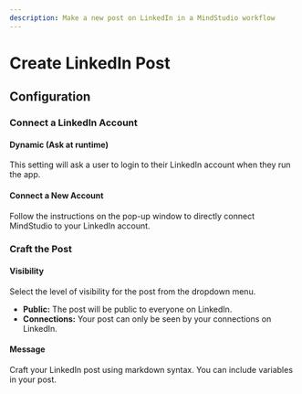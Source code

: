 ```yaml
---
description: Make a new post on LinkedIn in a MindStudio workflow
---
```


# Create LinkedIn Post

## Configuration

### Connect a LinkedIn Account

#### Dynamic (Ask at runtime)

This setting will ask a user to login to their LinkedIn account when they run the app.

#### Connect a New Account

Follow the instructions on the pop-up window to directly connect MindStudio to your LinkedIn account.

### Craft the Post

#### Visibility&#x20;

Select the level of visibility for the post from the dropdown menu.

* **Public:** The post will be public to everyone on LinkedIn.
* **Connections:** Your post can only be seen by your connections on LinkedIn.&#x20;

#### Message

Craft your LinkedIn post using markdown syntax. You can include variables in your post.
